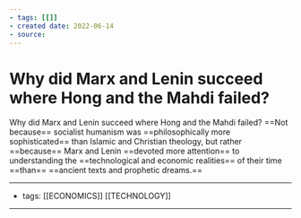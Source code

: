 ```yaml
---
- tags: [[]]
- created date: 2022-06-14
- source: 
---
```


# Why did Marx and Lenin succeed where Hong and the Mahdi failed?

Why did Marx and Lenin succeed where Hong and the Mahdi failed? ==Not because== socialist humanism was ==philosophically more sophisticated== than Islamic and Christian theology, but rather ==because== Marx and Lenin ==devoted more attention== to understanding the ==technological and economic realities== of their time ==than==  ==ancient texts and prophetic dreams.==

---
- tags: [[ECONOMICS]] [[TECHNOLOGY]]
---